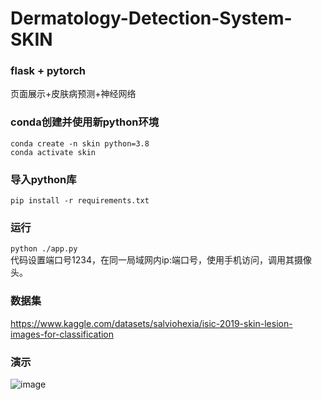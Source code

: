 # Dermatology-Detection-System-SKIN
### flask + pytorch
页面展示+皮肤病预测+神经网络
### conda创建并使用新python环境
```conda create -n skin python=3.8```  
```conda activate skin```
### 导入python库
```pip install -r requirements.txt```
### 运行
```python ./app.py```  
代码设置端口号1234，在同一局域网内ip:端口号，使用手机访问，调用其摄像头。
### 数据集
https://www.kaggle.com/datasets/salviohexia/isic-2019-skin-lesion-images-for-classification
### 演示
![image](img.jpg)